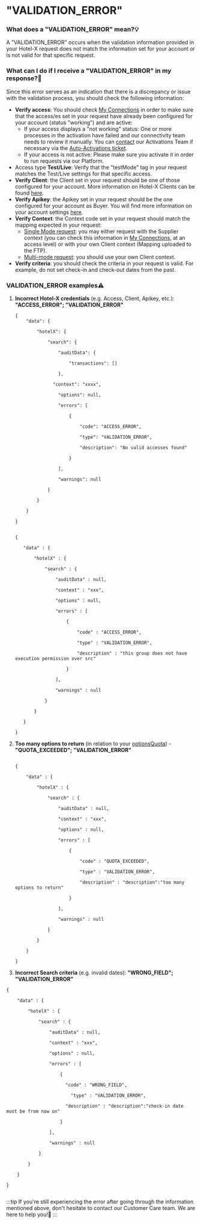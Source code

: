 ﻿---
sidebar_position: 19
---

# "VALIDATION_ERROR"

### What does a "VALIDATION_ERROR" mean?💡
A "VALIDATION_ERROR" occurs when the validation information provided in your Hotel-X request does not match the information set for your account or is not valid for that specific request.

### What can I do if I receive a "VALIDATION_ERROR" in my response?🔎
Since this error serves as an indication that there is a discrepancy or issue with the validation process, you should check the following information:

- **Verify access**: You should check [My Connections](/kb/connections/my-connections/) in order to make sure that the access/es set in your request have already been configured for your account (status "working") and are active:
    - If your access displays a "not working" status: One or more processes in the activation have failed and our connectivity team needs to review it manually. You can [contact](/kb/connections/my-connections/guick-guide-to-auto-activations) our Activations Team if necessary via the [Auto-Activations ticket](/kb/tickets/travelgatex-tickets).
    - If your access is not active: Please make sure you activate it in order to run requests via our Platform.
- Access type **Test/Live**: Verify that the "testMode" tag in your request matches the Test/Live settings for that specific access.
- **Verify Client**: the Client set in your request should be one of those configured for your account. More information on Hotel-X Clients can be found [here](https://knowledge.travelgatex.com/api-settings).
- **Verify Apikey**: the Apikey set in your request should be the one configured for your account as Buyer. You will find more information on your account settings [here](/kb/connections/api-settings/connections-settings).
- **Verify Context**: the Context code set in your request should match the mapping expected in your request:
    - [Single Mode request](/kb/our-products/are-you-a-buyer/our-methods/booking-flow/search/hotel-x-single-mode-and-multimode-search): you may either request with the Supplier context (you can check this information in [My Connections](/kb/connections/my-connections/), at an access level) or with your own Client context (Mapping uploaded to the FTP).
    - [Multi-mode request](/kb/our-products/are-you-a-buyer/our-methods/booking-flow/search/hotel-x-single-mode-and-multimode-search): you should use your own Client context.
- **Verify criteria**: you should check the criteria in your request is valid. For example, do not set check-in and check-out dates from the past.


### VALIDATION_ERROR examples⚠️
1. **Incorrect Hotel-X credentials** (e.g. Access, Client, Apikey, etc.): **"ACCESS_ERROR"; "VALIDATION_ERROR"**

    ```
    {
        "data": {

            "hotelX": {

                "search": {

                    "auditData": {

                        "transactions": []

                    },

                  "context": "xxxx",

                    "options": null,

                    "errors": [

                        {

                            "code": "ACCESS_ERROR",

                            "type": "VALIDATION_ERROR",

                            "description": "No valid accesses found"

                        }

                    ],

                    "warnings": null

                }

            }

        }

    }
     ```
     ```

    {

        "data" : {

            "hotelX" : {

                "search" : {

                    "auditData" : null,

                    "context" : "xxx",

                    "options" : null,

                    "errors" : [

                        {

                            "code" : "ACCESS_ERROR",

                            "type" : "VALIDATION_ERROR",

                            "description" : "this group does not have execution permission over src"

                        }

                    ],

                    "warnings" : null

                }

            }

        }

    }
    ```

1. **Too many options to return** (in relation to your [optionsQuota](/kb/our-products/are-you-a-buyer/our-methods/booking-flow/search/how-tos/how-to-limit-and-filter-options-through-business-rules)) - **"QUOTA_EXCEEDED"; "VALIDATION_ERROR"**

    ```

    {

        "data" : {

            "hotelX" : {

                "search" : {

                    "auditData" : null,

                    "context" : "xxx",

                    "options" : null,

                    "errors" : [

                        {

                            "code" : "QUOTA_EXCEEDED",

                            "type" : "VALIDATION_ERROR",

                            "description" : "description":"too many options to return"

                        }

                    ],

                    "warnings" : null

                }

            }

        }

    }

    ```

1. **Incorrect Search criteria** (e.g. invalid dates): **"WRONG_FIELD"; "VALIDATION_ERROR"**
```
{

    "data" : {

        "hotelX" : {

            "search" : {

                "auditData" : null,

                "context" : "xxx",

                "options" : null,

                "errors" : [

                    {

                      "code" : "WRONG_FIELD",

                        "type" : "VALIDATION_ERROR",

                      "description" : "description":"check-in date must be from now on"

                    }

                ],

                "warnings" : null

            }

        }

    }

}
 
```

:::tip
If you're still experiencing the error after going through the information mentioned above, don't hesitate to contact our Customer Care team. We are here to help you!🚀
:::